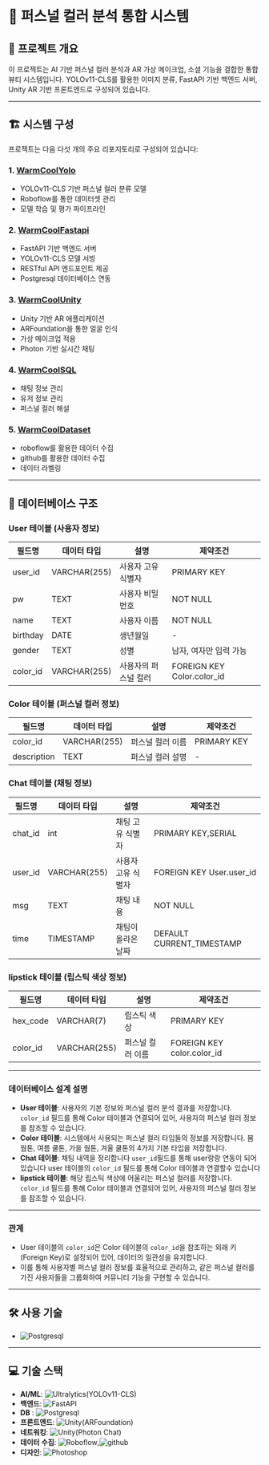 # 🎨 퍼스널 컬러 분석 통합 시스템

## 📌 프로젝트 개요

이 프로젝트는 AI 기반 퍼스널 컬러 분석과 AR 가상 메이크업, 소셜 기능을 결합한 통합 뷰티 시스템입니다. YOLOv11-CLS를 활용한 이미지 분류, FastAPI 기반 백엔드 서버, Unity AR 기반 프론트엔드로 구성되어 있습니다.

---

## 🏗 시스템 구성

프로젝트는 다음 다섯 개의 주요 리포지토리로 구성되어 있습니다:

### 1. [WarmCoolYolo](https://github.com/anyoungjin20040106/WarmCoolYolo)

- YOLOv11-CLS 기반 퍼스널 컬러 분류 모델
- Roboflow를 통한 데이터셋 관리
- 모델 학습 및 평가 파이프라인

### 2. [WarmCoolFastapi](https://github.com/anyoungjin20040106/WarmCoolFastapi)

- FastAPI 기반 백엔드 서버
- YOLOv11-CLS 모델 서빙
- RESTful API 엔드포인트 제공
- Postgresql 데이터베이스 연동

### 3. [WarmCoolUnity](https://github.com/anyoungjin20040106/WarmCoolUnity)

- Unity 기반 AR 애플리케이션
- ARFoundation을 통한 얼굴 인식
- 가상 메이크업 적용
- Photon 기반 실시간 채팅

### 4. [WarmCoolSQL](https://github.com/anyoungjin20040106/WarmCoolSQL)

- 채팅 정보 관리
- 유저 정보 관리
- 퍼스널 컬러 해설

### 5. [WarmCoolDataset](https://github.com/anyoungjin20040106/WarmCoolDataset)

- roboflow를 활용한 데이터 수집
- github를 활용한 데이터 수집
- 데이터 라벨링

---

## 💾 데이터베이스 구조

### User 테이블 (사용자 정보)

| 필드명   | 데이터 타입  | 설명                 | 제약조건                   |
| -------- | ------------ | -------------------- | -------------------------- |
| user_id  | VARCHAR(255) | 사용자 고유 식별자   | PRIMARY KEY                |
| pw       | TEXT         | 사용자 비밀번호      | NOT NULL                   |
| name     | TEXT         | 사용자 이름          | NOT NULL                   |
| birthday | DATE         | 생년월일             | -                          |
| gender   | TEXT         | 성별                 | 남자, 여자만 입력 가능     |
| color_id | VARCHAR(255) | 사용자의 퍼스널 컬러 | FOREIGN KEY Color.color_id |

### Color 테이블 (퍼스널 컬러 정보)

| 필드명      | 데이터 타입  | 설명             | 제약조건    |
| ----------- | ------------ | ---------------- | ----------- |
| color_id    | VARCHAR(255) | 퍼스널 컬러 이름 | PRIMARY KEY |
| description | TEXT         | 퍼스널 컬러 설명 | -           |

### Chat 테이블 (채팅 정보)

| 필드명  | 데이터 타입  | 설명               | 제약조건                  |
| ------- | ------------ | ------------------ | ------------------------- |
| chat_id | int          | 채팅 고유 식별자   | PRIMARY KEY,SERIAL        |
| user_id | VARCHAR(255) | 사용자 고유 식별자 | FOREIGN KEY User.user_id  |
| msg     | TEXT         | 채팅 내용          | NOT NULL                  |
| time    | TIMESTAMP    | 채팅이 올라온 날짜 | DEFAULT CURRENT_TIMESTAMP |

### lipstick 테이블 (립스틱 색상 정보)

| 필드명   | 데이터 타입  | 설명             | 제약조건                   |
| -------- | ------------ | ---------------- | -------------------------- |
| hex_code | VARCHAR(7)   | 립스틱 색상      | PRIMARY KEY                |
| color_id | VARCHAR(255) | 퍼스널 컬러 이름 | FOREIGN KEY color.color_id |

---

### 데이터베이스 설계 설명

- **User 테이블**: 사용자의 기본 정보와 퍼스널 컬러 분석 결과를 저장합니다. `color_id` 필드를 통해 Color 테이블과 연결되어 있어, 사용자의 퍼스널 컬러 정보를 참조할 수 있습니다.
- **Color 테이블**: 시스템에서 사용되는 퍼스널 컬러 타입들의 정보를 저장합니다. 봄 웜톤, 여름 쿨톤, 가을 웜톤, 겨울 쿨톤의 4가지 기본 타입을 저장합니다.
- **Chat 테이블**: 채팅 내역을 정리합니다 `user_id`필드를 통해 user랑랑 연동이 되어있습니다 user 테이블의 `color_id` 필드를 통해 Color 테이블과 연결할수 있습니다
- **lipstick 테이블**: 해당 립스틱 색상에 어울리는 퍼스널 컬러를 저장합니다. `color_id` 필드를 통해 Color 테이블과 연결되어 있어, 사용자의 퍼스널 컬러 정보를 참조할 수 있습니다.

---

### 관계

- User 테이블의 `color_id`은 Color 테이블의 `color_id`을 참조하는 외래 키(Foreign Key)로 설정되어 있어, 데이터의 일관성을 유지합니다.
- 이를 통해 사용자별 퍼스널 컬러 정보를 효율적으로 관리하고, 같은 퍼스널 컬러를 가진 사용자들을 그룹화하여 커뮤니티 기능을 구현할 수 있습니다.

---

## 🛠 사용 기술

- ![Postgresql](https://img.shields.io/badge/-postgresql-4169E1?style=flat&logo=postgresql&logoColor=white)

---

## 💻 기술 스택

- **AI/ML**: ![Ultralytics(YOLOv11-CLS)](https://img.shields.io/badge/YOLOv11--CLS(Ultralytics)-111F68?style=flat&logo=Ultralytics&logoColor=white)
- **백엔드**: ![FastAPI](https://img.shields.io/badge/-FastAPI-009688?style=flat&logo=fastapi&logoColor=white)
- **DB** : ![Postgresql](https://img.shields.io/badge/-postgresql-4169E1?style=flat&logo=postgresql&logoColor=white)
- **프론트엔드**: ![Unity(ARFoundation)](https://img.shields.io/badge/-ARFoundation(Unity)-000000?style=flat&logo=unity&logoColor=white)
- **네트워킹**: ![Unity(Photon Chat)](https://img.shields.io/badge/-Photon%20Chat(Unity)-000000?style=flat&logo=unity&logoColor=white)
- **데이터 수집**: ![Roboflow](https://img.shields.io/badge/-roboflow-6706CE?style=flat&logo=roboflow&logoColor=white),![github](https://img.shields.io/badge/-github-000000?style=flat&logo=github&logoColor=white)
- **디자인**: ![Photoshop](https://img.shields.io/badge/-Photoshop-31A8FF?style=flat&logo=adobe-photoshop&logoColor=white)
